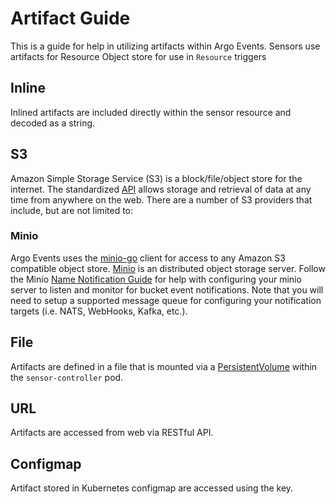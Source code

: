 # Artifact Guide
This is a guide for help in utilizing artifacts within Argo Events. Sensors use artifacts for Resource Object store for use in `Resource` triggers

## Inline
Inlined artifacts are included directly within the sensor resource and decoded as a string.

## S3
Amazon Simple Storage Service (S3) is a block/file/object store for the internet. The standardized [API](https://docs.aws.amazon.com/AmazonS3/latest/API/Welcome.html) allows storage and retrieval of data at any time from anywhere on the web. There are a number of S3 providers that include, but are not limited to:
### Minio
Argo Events uses the [minio-go](https://github.com/minio/minio-go) client for access to any Amazon S3 compatible object store. [Minio](https://www.minio.io/) is an distributed object storage server. Follow the Minio [Name Notification Guide](https://docs.minio.io/docs/minio-bucket-notification-guide) for help with configuring your minio server to listen and monitor for bucket event notifications. Note that you will need to setup a supported message queue for configuring your notification targets (i.e. NATS, WebHooks, Kafka, etc.). 

## File
Artifacts are defined in a file that is mounted via a [PersistentVolume](https://kubernetes.io/docs/concepts/storage/persistent-volumes/) within the `sensor-controller` pod. 

## URL
Artifacts are accessed from web via RESTful API.

## Configmap
Artifact stored in Kubernetes configmap are accessed using the key.